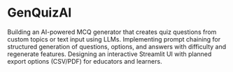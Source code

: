 # GenQuizAI
Building an AI-powered MCQ generator that creates quiz questions from custom topics or text input using LLMs.  Implementing prompt chaining for structured generation of questions, options, and answers with difficulty and regenerate features.  Designing an interactive Streamlit UI with planned export options (CSV/PDF) for educators and learners.
